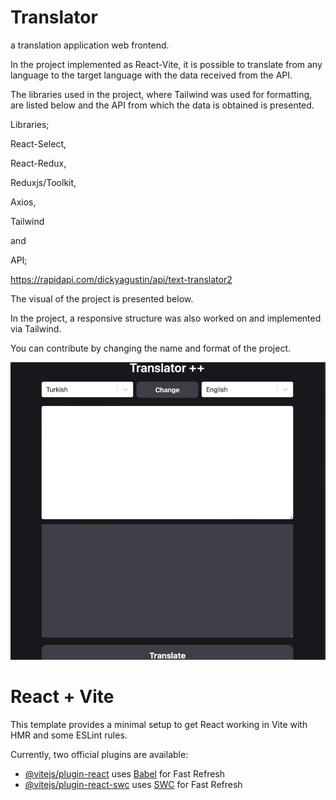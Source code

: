# Translator

a translation application web frontend.

In the project implemented as React-Vite, it is possible to translate from any language to the target language with the data received from the API.

The libraries used in the project, where Tailwind was used for formatting, are listed below and the API from which the data is obtained is presented.

Libraries;

React-Select,

React-Redux,

Reduxjs/Toolkit,

Axios,

Tailwind

and

API;

https://rapidapi.com/dickyagustin/api/text-translator2

The visual of the project is presented below.

In the project, a responsive structure was also worked on and implemented via Tailwind.

You can contribute by changing the name and format of the project.

![Animation](https://github.com/oranmehmetsirin/Translator/blob/main/gif.gif?raw=true)


# React + Vite

This template provides a minimal setup to get React working in Vite with HMR and some ESLint rules.

Currently, two official plugins are available:

- [@vitejs/plugin-react](https://github.com/vitejs/vite-plugin-react/blob/main/packages/plugin-react/README.md) uses [Babel](https://babeljs.io/) for Fast Refresh
- [@vitejs/plugin-react-swc](https://github.com/vitejs/vite-plugin-react-swc) uses [SWC](https://swc.rs/) for Fast Refresh
